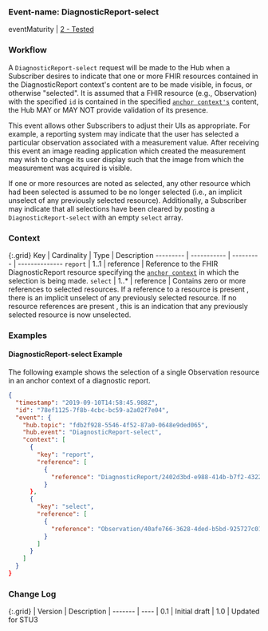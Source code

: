 ### Event-name: DiagnosticReport-select

eventMaturity | [2 - Tested](3-1-2-eventmaturitymodel.html)

### Workflow
A `DiagnosticReport-select` request will be made to the Hub when a Subscriber desires to indicate that one or more FHIR resources contained in the DiagnosticReport context's content are to be made visible, in focus, or otherwise "selected". It is assumed that a FHIR resource (e.g., Observation) with the specified `id` is contained in the specified [`anchor context's`](5_glossary.html) content, the Hub MAY or MAY NOT provide validation of its presence.

This event allows other Subscribers to adjust their UIs as appropriate.  For example, a reporting system may indicate that the user has selected a particular observation associated with a measurement value. After receiving this event an image reading application which created the measurement may wish to change its user display such that the image from which the measurement was acquired is visible.

If one or more resources are noted as selected, any other resource which had been selected is assumed to be no longer selected (i.e., an implicit unselect of any previously selected resource).  Additionally, a Subscriber may indicate that all selections have been cleared by posting a `DiagnosticReport-select` with an empty `select` array. 

### Context

{:.grid}
Key       | Cardinality | Type      | Description
--------- | ----------- | --------- | --------------
`report`  | 1..1        | reference | Reference to the FHIR DiagnosticReport resource specifying the [`anchor context`](5_glossary.html) in which the selection is being made.
`select`  | 1..*        | reference | Contains zero or more references to selected resources. If a reference to a resource is present , there is an implicit unselect of any previously selected resource. If no resource references are present , this is an indication that any previously selected resource is now unselected.


### Examples

#### DiagnosticReport-select Example

The following example shows the selection of a single Observation resource in an anchor context of a diagnostic report.

```json
{
  "timestamp": "2019-09-10T14:58:45.988Z",
  "id": "78ef1125-7f8b-4cbc-bc59-a2a02f7e04",
  "event": {
    "hub.topic": "fdb2f928-5546-4f52-87a0-0648e9ded065",
    "hub.event": "DiagnosticReport-select",
    "context": [
      {
        "key": "report",
        "reference": [
          {
            "reference": "DiagnosticReport/2402d3bd-e988-414b-b7f2-4322e86c9327"
          }
      },
      {
        "key": "select",
        "reference": [
          {
            "reference": "Observation/40afe766-3628-4ded-b5bd-925727c013b3"
          }
        ]
      }
    ]
  }
}
```

### Change Log

{:.grid}
| Version | Description
| ------- | ----
| 0.1 | Initial draft
| 1.0 | Updated for STU3
